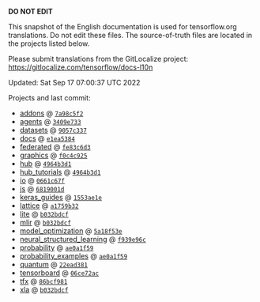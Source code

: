 __DO NOT EDIT__

This snapshot of the English documentation is used for tensorflow.org
translations. Do not edit these files. The source-of-truth files are located in
the projects listed below.

Please submit translations from the GitLocalize project: https://gitlocalize.com/tensorflow/docs-l10n

Updated: Sat Sep 17 07:00:37 UTC 2022

Projects and last commit:

- [addons](https://github.com/tensorflow/addons/tree/master/docs) @ <a href='https://github.com/tensorflow/addons/commit/7a98c5f2f940784b7480d736051be65040ed5fca'><code>7a98c5f2</code></a>
- [agents](https://github.com/tensorflow/agents/tree/master/docs) @ <a href='https://github.com/tensorflow/agents/commit/3409e733ded84044e12e68be26b135cadc751d36'><code>3409e733</code></a>
- [datasets](https://github.com/tensorflow/datasets/tree/master/docs) @ <a href='https://github.com/tensorflow/datasets/commit/9057c33777f655df268447adaa41b80e28ee036a'><code>9057c337</code></a>
- [docs](https://github.com/tensorflow/docs/tree/master/site/en) @ <a href='https://github.com/tensorflow/docs/commit/e1ea5384c4a386f9445617d3517c72105379faf5'><code>e1ea5384</code></a>
- [federated](https://github.com/tensorflow/federated/tree/main/docs) @ <a href='https://github.com/tensorflow/federated/commit/fe83c6d39be2ab5e78d3ad60431f6752323a3e35'><code>fe83c6d3</code></a>
- [graphics](https://github.com/tensorflow/graphics/tree/master/tensorflow_graphics/g3doc) @ <a href='https://github.com/tensorflow/graphics/commit/f0c4c9256c9b1a6a5337762d763e4910631c65c4'><code>f0c4c925</code></a>
- [hub](https://github.com/tensorflow/hub/tree/master/docs) @ <a href='https://github.com/tensorflow/hub/commit/4964b3d1e96b77170befe05dec527863036e7c23'><code>4964b3d1</code></a>
- [hub_tutorials](https://github.com/tensorflow/hub/tree/master/examples/colab) @ <a href='https://github.com/tensorflow/hub/commit/4964b3d1e96b77170befe05dec527863036e7c23'><code>4964b3d1</code></a>
- [io](https://github.com/tensorflow/io/tree/master/docs) @ <a href='https://github.com/tensorflow/io/commit/0661c67f8e7f9e33aca9179afbadee71dd48171c'><code>0661c67f</code></a>
- [js](https://github.com/tensorflow/tfjs-website/tree/master/docs) @ <a href='https://github.com/tensorflow/tfjs-website/commit/6819001d8e60adcca15455ea965b76ec3ec98025'><code>6819001d</code></a>
- [keras_guides](https://github.com/tensorflow/docs/tree/snapshot-keras/site/en/guide/keras) @ <a href='https://github.com/tensorflow/docs/commit/1553ae1e4a149be71703e2ee60173b3d1e0e8c00'><code>1553ae1e</code></a>
- [lattice](https://github.com/tensorflow/lattice/tree/master/docs) @ <a href='https://github.com/tensorflow/lattice/commit/a1759b3243131cafca37d46b1977362dec8abee3'><code>a1759b32</code></a>
- [lite](https://github.com/tensorflow/tensorflow/tree/master/tensorflow/lite/g3doc) @ <a href='https://github.com/tensorflow/tensorflow/commit/b032bdcfaabc739fadecda860d5af9ff3ef0fe9d'><code>b032bdcf</code></a>
- [mlir](https://github.com/tensorflow/tensorflow/tree/master/tensorflow/compiler/mlir/g3doc) @ <a href='https://github.com/tensorflow/tensorflow/commit/b032bdcfaabc739fadecda860d5af9ff3ef0fe9d'><code>b032bdcf</code></a>
- [model_optimization](https://github.com/tensorflow/model-optimization/tree/master/tensorflow_model_optimization/g3doc) @ <a href='https://github.com/tensorflow/model-optimization/commit/5a18f53e85f8c6a54e1c55222d16126549d126fc'><code>5a18f53e</code></a>
- [neural_structured_learning](https://github.com/tensorflow/neural-structured-learning/tree/master/g3doc) @ <a href='https://github.com/tensorflow/neural-structured-learning/commit/f939e96ca723ca00ef47e1d4bfc034e363c46d10'><code>f939e96c</code></a>
- [probability](https://github.com/tensorflow/probability/tree/main/tensorflow_probability/g3doc) @ <a href='https://github.com/tensorflow/probability/commit/ae0a1f5942d8a7a0b82328e7cd55b39e7c1ea389'><code>ae0a1f59</code></a>
- [probability_examples](https://github.com/tensorflow/probability/tree/main/tensorflow_probability/examples/jupyter_notebooks) @ <a href='https://github.com/tensorflow/probability/commit/ae0a1f5942d8a7a0b82328e7cd55b39e7c1ea389'><code>ae0a1f59</code></a>
- [quantum](https://github.com/tensorflow/quantum/tree/master/docs) @ <a href='https://github.com/tensorflow/quantum/commit/22ead381acb6446d11b4be17e03d8a57fe59a429'><code>22ead381</code></a>
- [tensorboard](https://github.com/tensorflow/tensorboard/tree/master/docs) @ <a href='https://github.com/tensorflow/tensorboard/commit/06ce72ace8aefd37e3ce1a2609fe8c70c6f1290c'><code>06ce72ac</code></a>
- [tfx](https://github.com/tensorflow/tfx/tree/master/docs) @ <a href='https://github.com/tensorflow/tfx/commit/86bcf981d98826d95f5ff790a3e5bb58b2f2473b'><code>86bcf981</code></a>
- [xla](https://github.com/tensorflow/tensorflow/tree/master/tensorflow/compiler/xla/g3doc) @ <a href='https://github.com/tensorflow/tensorflow/commit/b032bdcfaabc739fadecda860d5af9ff3ef0fe9d'><code>b032bdcf</code></a>

